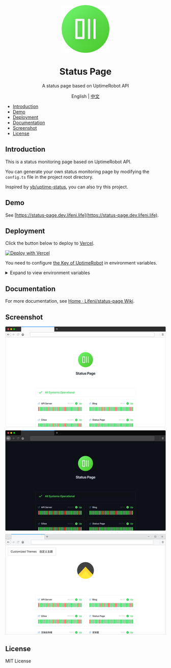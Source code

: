 <p align="center">
  <img width="150px" alt="Logo" src="public/logo.svg" />
</p>

<h1 align="center">Status Page</h1>
<p align="center">A status page based on UptimeRobot API</p>
<p align="center">English | <a href="README.zh-CN.md">中文</a></p>

- [Introduction](#introduction)
- [Demo](#demo)
- [Deployment](#deployment)
- [Documentation](#documentation)
- [Screenshot](#screenshot)
- [License](#license)

## Introduction

This is a status monitoring page based on UptimeRobot API.

You can generate your own status monitoring page by modifying the `config.ts` file in the project root directory.

Inspired by [yb/uptime-status](https://github.com/yb/uptime-status), you can also try this project.

## Demo

See [https://status-page.dev.lifeni.life](https://status-page.dev.lifeni.life).

## Deployment

Click the button below to deploy to [Vercel](https://vercel.com).

[![Deploy with Vercel](https://vercel.com/button)](https://vercel.com/new/git/external?repository-url=https%3A%2F%2Fgithub.com%2FLifeni%2Fstatus-page&env=KEY&envDescription=UptimeRobot%20API%20Key&envLink=https%3A%2F%2Fuptimerobot.com%2Fdashboard.php%23mySettings&demo-title=Status%20Page&demo-description=A%20demo%20site%20for%20Status%20Page.&demo-url=https%3A%2F%2Fstatus-page.dev.lifeni.life&demo-image=https%3A%2F%2Ffile.lifeni.life%2Fstatus%2Fexample.jpg)

You need to configure [the Key of UptimeRobot](https://uptimerobot.com/dashboard.php#mySettings) in environment variables.

<details>
  <summary>Expand to view environment variables</summary>

| Name                 | Description                                                                  | Default                                   | Type                |
| -------------------- | ---------------------------------------------------------------------------- | ----------------------------------------- | ------------------- |
| `KEY`                | [Your UptimeRobot API Key](https://uptimerobot.com/dashboard.php#mySettings) | -                                         | UptimeRobot API Key |
| `FAVICON`            | Page favicon                                                                 | `/favicon.ico`                            | URL                 |
| `PAGE_TITLE`         | Page title, in `<head>`                                                      | `Status Page`                             | Text                |
| `PAGE_DESC`          | Page description, in `<head>`                                                | `A status page based on UptimeRobot API.` | Text                |
| `THEME`              | Page theme style                                                             | `light`                                   | `dark` or `light`   |
| `SHOW_HEADER_TEXT`   | Whether to display the text in the middle of the page                        | `true`                                    | Boolean             |
| `HEADER_TEXT`        | Text in the middle of the page                                               | `Status Page`                             | Text                |
| `SHOW_HEADER_LOGO`   | Whether to display the Logo in the middle of the page                        | `true`                                    | Boolean             |
| `HEADER_LOGO`        | Logo in the middle of the page                                               | `/logo.svg`                               | URL                 |
| `SHOW_HEADER`        | Whether to display header                                                    | `true`                                    | Boolean             |
| `SHOW_GLOBAL_STATUS` | Whether to display global status bar                                         | `true`                                    | Boolean             |
| `SHOW_FOOTER`        | Whether to display footer                                                    | `true`                                    | Boolean             |

</details>

## Documentation

For more documentation, see [Home · Lifeni/status-page Wiki](https://github.com/Lifeni/status-page/wiki).

## Screenshot

![Preview](./assets/preview.png)

## License

MIT License
